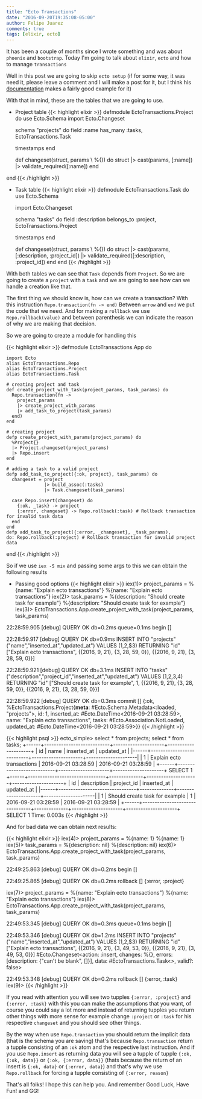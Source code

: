 ```yaml
---
title: "Ecto Transactions"
date: "2016-09-20T19:35:08-05:00"
author: Felipe Juarez
comments: true
tags: [elixir, ecto]
---
```


It has been a couple of months since I wrote something and was about `phoenix` and `bootstrap`. Today I'm going to talk about `elixir`, `ecto` and how to manage `transactions`

Well in this post we are going to skip `ecto setup` (if for some way, it was need it, please leave a comment and I will make a post for it, but I think his [documentation](https://github.com/elixir-ecto/ecto) makes a fairly good example for it)

With that in mind, these are the tables that we are going to use.

* Project table
{{< highlight elixir >}}
defmodule EctoTransactions.Project do
  use Ecto.Schema
  import Ecto.Changeset

  schema "projects" do
    field :name
    has_many :tasks, EctoTransactions.Task

    timestamps
  end

  def changeset(struct, params \\ %{}) do
    struct
    |> cast(params, [:name])
    |> validate_required([:name])
  end

end
{{< /highlight >}}

* Task table
{{< highlight elixir >}}
defmodule EctoTransactions.Task do
  use Ecto.Schema

  import Ecto.Changeset

  schema "tasks" do
    field :description
    belongs_to :project, EctoTransactions.Project

    timestamps
  end

  def changeset(struct, params \\ %{}) do
    struct
    |> cast(params, [:description, :project_id])
    |> validate_required([:description, :project_id])
  end
end
{{< /highlight >}}

With both tables we can see that `Task` depends from `Project`. So we are going to create a `project` with a `task` and we are going to see how can we handle a creation like that.

The first thing we should know is, how can we create a transaction? With this instruction `Repo.transaction(fn -> end)` Between `arrow` and `end` we put the code that we need. And for making a `rollback` we use `Repo.rollback(value)` and between parenthesis we can indicate the reason of why we are making that decision.

So we are going to create a module for handling this

{{< highlight elixir >}}
  defmodule EctoTransactions.App do

    import Ecto
    alias EctoTransactions.Repo
    alias EctoTransactions.Project
    alias EctoTransactions.Task

    # creating project and task
    def create_project_with_task(project_params, task_params) do
      Repo.transaction(fn ->
        project_params
        |> create_project_with_params
        |> add_task_to_project(task_params)
      end)
    end

    # creating project
    defp create_project_with_params(project_params) do
      %Project{}
      |> Project.changeset(project_params)
      |> Repo.insert
    end

    # adding a task to a valid project
    defp add_task_to_project({:ok, project}, task_params) do
      changeset = project
                  |> build_assoc(:tasks)
                  |> Task.changeset(task_params)

      case Repo.insert(changeset) do
        {:ok, _task} -> project
        {:error, changeset} -> Repo.rollback(:task) # Rollback transaction for invalid task data
      end
    end
    defp add_task_to_project({:error, _changeset}, _task_params),
    do: Repo.rollback(:project) # Rollback transaction for invalid project data

  end
{{< /highlight >}}

So if we use `iex -S mix` and passing some args to this we can obtain the following results

* Passing good options
{{< highlight elixir >}}
iex(1)> project_params = %{name: "Explain ecto transactions"}
%{name: "Explain ecto transactions"}
iex(2)> task_params = %{description: "Should create task for example"}
%{description: "Should create task for example"}
iex(3)> EctoTransactions.App.create_project_with_task(project_params, task_params)

22:28:59.905 [debug] QUERY OK db=0.2ms queue=0.1ms
begin []

22:28:59.917 [debug] QUERY OK db=0.9ms
INSERT INTO "projects" ("name","inserted_at","updated_at") VALUES ($1,$2,$3) RETURNING "id" ["Explain ecto transactions", {{2016, 9, 21}, {3, 28, 59, 0}}, {{2016, 9, 21}, {3, 28, 59, 0}}]

22:28:59.921 [debug] QUERY OK db=3.1ms
INSERT INTO "tasks" ("description","project_id","inserted_at","updated_at") VALUES ($1,$2,$3,$4) RETURNING "id" ["Should create task for example", 1, {{2016, 9, 21}, {3, 28, 59, 0}}, {{2016, 9, 21}, {3, 28, 59, 0}}]

22:28:59.922 [debug] QUERY OK db=0.3ms
commit []
{:ok,
 %EctoTransactions.Project{__meta__: #Ecto.Schema.Metadata<:loaded, "projects">,
  id: 1, inserted_at: #Ecto.DateTime<2016-09-21 03:28:59>,
  name: "Explain ecto transactions",
  tasks: #Ecto.Association.NotLoaded<association :tasks is not loaded>,
  updated_at: #Ecto.DateTime<2016-09-21 03:28:59>}}
{{< /highlight >}}

{{< highlight psql >}}
ecto_simple> select * from projects; select * from tasks;
+------+---------------------------+---------------------+---------------------+
|   id | name                      | inserted_at         | updated_at          |
|------+---------------------------+---------------------+---------------------|
|    1 | Explain ecto transactions | 2016-09-21 03:28:59 | 2016-09-21 03:28:59 |
+------+---------------------------+---------------------+---------------------+
SELECT 1
+------+--------------------------------+--------------+---------------------+---------------------+
|   id | description                    |   project_id | inserted_at         | updated_at          |
|------+--------------------------------+--------------+---------------------+---------------------|
|    1 | Should create task for example |            1 | 2016-09-21 03:28:59 | 2016-09-21 03:28:59 |
+------+--------------------------------+--------------+---------------------+---------------------+
SELECT 1
Time: 0.003s
{{< /highlight >}}

And for bad data we can obtain next results:

{{< highlight elixir >}}
iex(4)> project_params = %{name: 1}
%{name: 1}
iex(5)> task_params = %{description: nil}
%{description: nil}
iex(6)> EctoTransactions.App.create_project_with_task(project_params, task_params)

22:49:25.863 [debug] QUERY OK db=0.2ms
begin []

22:49:25.865 [debug] QUERY OK db=0.2ms
rollback []
{:error, :project}

iex(7)> project_params = %{name: "Explain ecto transactions"}
%{name: "Explain ecto transactions"}
iex(8)> EctoTransactions.App.create_project_with_task(project_params, task_params)

22:49:53.345 [debug] QUERY OK db=0.3ms queue=0.1ms
begin []

22:49:53.346 [debug] QUERY OK db=1.2ms
INSERT INTO "projects" ("name","inserted_at","updated_at") VALUES ($1,$2,$3) RETURNING "id" ["Explain ecto transactions", {{2016, 9, 21}, {3, 49, 53, 0}}, {{2016, 9, 21}, {3, 49, 53, 0}}]
#Ecto.Changeset<action: :insert, changes: %{},
 errors: [description: {"can't be blank", []}], data: #EctoTransactions.Task<>,
 valid?: false>

22:49:53.348 [debug] QUERY OK db=0.2ms
rollback []
{:error, :task}
iex(9)>
{{< /highlight >}}

If you read with attention you will see two tupples `{:error, :project}` and `{:error, :task}` with this you can make the assumptions that you want, of course you could say a lot more and instead of returning tupples you return other things with more sense for example change `:project` or `:task` for his respective `changeset` and you should see other things.

By the way when use `Repo.transaction` you should return the implicit data (that is the schema you are saving) that's because `Repo.transaction` return a tupple consisting of an `:ok` atom and the respective last instruction. And if you use `Repo.insert` as returning data you will see a tupple of tupple `{:ok, {:ok, data}}` or `{:ok, {:error, data}}` (thats because the return of an insert is `{:ok, data}` or `{:error, data}`) and that's why we use `Repo.rollback` for forcing a tupple consisting of `{:error, reason}`

That's all folks! I hope this can help you. And remember Good Luck, Have Fun! and GG!
